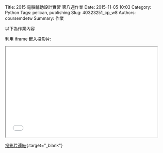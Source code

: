 Title: 2015 電腦輔助設計實習 第八週作業
Date: 2015-11-05 10:03
Category: Python
Tags: pelican, publishing
Slug: 40323251_cp_w8
Authors: coursemdetw
Summary: 作業

以下為作業內容

利用 iframe 嵌入投影片:

<iframe src="simplest8.html" width="500" height="300"></iframe>

[投影片連結](simplest8.html){:target="_blank"}
